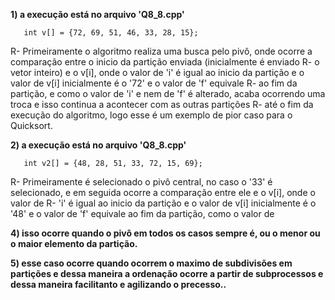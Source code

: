 
**1) a execução está no arquivo 'Q8_8.cpp'**
```
   int v[] = {72, 69, 51, 46, 33, 28, 15};
```
R- Primeiramente o algoritmo realiza uma busca pelo pivô, onde ocorre a comparação entre o inicio da partição enviada (inicialmente é enviado 
R- o vetor inteiro) e o v[i], onde o valor de 'i' é igual ao inicio da partição e o valor de v[i] inicialmente é o '72' e o valor de 'f' equivale
R- ao fim da partição, e como o valor de 'i' e nem de 'f' é alterado, acaba ocorrendo uma troca e isso continua a acontecer com as outras partições
R- até o fim da execução do algoritmo, logo esse é um exemplo de pior caso para o Quicksort.

**2) a execução está no arquivo 'Q8_8.cpp'**
```
   int v2[] = {48, 28, 51, 33, 72, 15, 69};
``` 
R- Primeiramente é selecionado o pivô central, no caso o '33' é selecionado, e em seguida ocorre a comparação entre ele e o v[i], onde o valor de
R- 'i' é igual ao inicio da partição e o valor de v[i] inicialmente é o '48' e o valor de 'f' equivale ao fim da partição, como o valor de

**4) isso ocorre quando o pivô em todos os casos sempre é, ou o menor ou o maior elemento da partição.**

**5) esse caso ocorre quando ocorrem o maximo de subdivisões em partições e dessa maneira a ordenação ocorre a partir de subprocessos e dessa maneira
 facilitanto e agilizando o precesso..**
 
